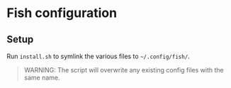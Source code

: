 # Fish configuration

## Setup

Run `install.sh` to symlink the various files to `~/.config/fish/`.

> WARNING: The script will overwrite any existing config files with the same name.
